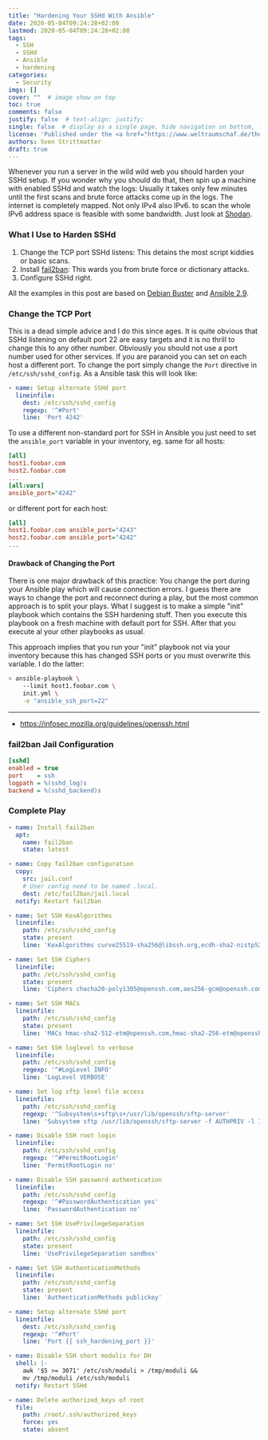 ```yaml
---
title: "Hardening Your SSHd With Ansible"
date: 2020-05-04T09:24:28+02:00
lastmod: 2020-05-04T09:24:28+02:00
tags:
  - SSH
  - SSHd
  - Ansible
  - hardening
categories:
  - Security
imgs: []
cover: ""  # image show on top
toc: true
comments: false
justify: false  # text-align: justify;
single: false  # display as a single page, hide navigation on bottom, like as about page.
license: 'Published under the <a href="https://www.weltraumschaf.de/the-beer-ware-license.txt">THE BEER-WARE LICENSE</a>.'
authors: Sven Strittmatter
draft: true
---
```


Whenever you run a server in the wild wild web you should harden your SSHd setup. If you wonder why you should do that, then spin up a machine with enabled SSHd and watch the logs: Usually it takes only few minutes until the first scans and brute force attacks come up in the logs. The internet is completely mapped. Not only IPv4 also IPv6. to scan the whole IPv6 address space is feasible with some bandwidth. Just look at [Shodan](https://www.shodan.io/).

### What I Use to Harden SSHd

1. Change the TCP port SSHd listens: This detains the most script kiddies or basic scans.
2. Install [fail2ban](https://www.fail2ban.org/): This wards you from brute force or dictionary attacks.
3. Configure SSHd right.

All the examples in this post are based on [Debian Buster](https://www.debian.org/releases/stable/index.de.html) and [Ansible 2.9](https://www.ansible.com/).

### Change the TCP Port

This is a dead simple advice and I do this since ages. It is quite obvious that SSHd listening on default port 22 are easy targets and it is no thrill to change this to any other number. Obviously you should not use a port number used for other services. If you are paranoid you can set on each host a different port. To change the port simply change the `Port` directive in `/etc/ssh/sshd_config`. As a Ansible task this will look like:

```yaml
- name: Setup alternate SSHd port
  lineinfile:
    dest: /etc/ssh/sshd_config
    regexp: '^#Port'
    line: 'Port 4242'
```

To use a different non-standard port for SSH in Ansible you just need to set the `ansible_port` variable in your inventory, eg. same for all hosts:

```ini
[all]
host1.foobar.com
host2.foobar.com
...
[all:vars]
ansible_port="4242"
```

or different port for each host:

```ini
[all]
host1.foobar.com ansible_port="4243"
host2.foobar.com ansible_port="4242"
...
```

#### Drawback of Changing the Port

There is one major drawback of this practice: You change the port during your Ansible play which will cause connection errors. I guess there are ways to change the port and reconnect during a play, but the most common approach is to split your plays. What I suggest is to make a simple "init" playbook which contains the SSH hardening stuff. Then you execute this playbook on a fresh machine with default port for SSH. After that you execute al your other playbooks as usual.

This approach implies that you run your "init" playbook not via your inventory because this has changed SSH ports or you must overwrite this variable. I do the latter:

```bash
> ansible-playbook \
    --limit host1.foobar.com \
    init.yml \
    -e "ansible_ssh_port=22"
```

---

- <https://infosec.mozilla.org/guidelines/openssh.html>

### fail2ban Jail Configuration

```ini
[sshd]
enabled = true
port    = ssh
logpath = %(sshd_log)s
backend = %(sshd_backend)s
```

### Complete Play

```yaml
- name: Install fail2ban
  apt:
    name: fail2ban
    state: latest

- name: Copy fail2ban configuration
  copy:
    src: jail.conf
    # User config need to be named .local.
    dest: /etc/fail2ban/jail.local
  notify: Restart fail2ban

- name: Set SSH KexAlgorithms
  lineinfile:
    path: /etc/ssh/sshd_config
    state: present
    line: 'KexAlgorithms curve25519-sha256@libssh.org,ecdh-sha2-nistp521,ecdh-sha2-nistp384,ecdh-sha2-nistp256,diffie-hellman-group-exchange-sha256'

- name: Set SSH Ciphers
  lineinfile:
    path: /etc/ssh/sshd_config
    state: present
    line: 'Ciphers chacha20-poly1305@openssh.com,aes256-gcm@openssh.com,aes128-gcm@openssh.com,aes256-ctr,aes192-ctr,aes128-ctr'

- name: Set SSH MACs
  lineinfile:
    path: /etc/ssh/sshd_config
    state: present
    line: 'MACs hmac-sha2-512-etm@openssh.com,hmac-sha2-256-etm@openssh.com,umac-128-etm@openssh.com,hmac-sha2-512,hmac-sha2-256,umac-128@openssh.com'

- name: Set SSH loglevel to verbose
  lineinfile:
    path: /etc/ssh/sshd_config
    regexp: '^#LogLevel INFO'
    line: 'LogLevel VERBOSE'

- name: Set log sftp level file access
  lineinfile:
    path: /etc/ssh/sshd_config
    regexp: '^Subsystem\s+sftp\s+/usr/lib/openssh/sftp-server'
    line: 'Subsystem sftp /usr/lib/openssh/sftp-server -f AUTHPRIV -l INFO'

- name: Disable SSH root login
  lineinfile:
    path: /etc/ssh/sshd_config
    regexp: '^#PermitRootLogin'
    line: 'PermitRootLogin no'

- name: Disable SSH password authentication
  lineinfile:
    path: /etc/ssh/sshd_config
    regexp: '^#PasswordAuthentication yes'
    line: 'PasswordAuthentication no'

- name: Set SSH UsePrivilegeSeparation
  lineinfile:
    path: /etc/ssh/sshd_config
    state: present
    line: 'UsePrivilegeSeparation sandbox'

- name: Set SSH AuthenticationMethods
  lineinfile:
    path: /etc/ssh/sshd_config
    state: present
    line: 'AuthenticationMethods publickey'

- name: Setup alternate SSHd port
  lineinfile:
    dest: /etc/ssh/sshd_config
    regexp: '^#Port'
    line: 'Port {{ ssh_hardening_port }}'

- name: Disable SSH short modulis for DH
  shell: |-
    awk '$5 >= 3071' /etc/ssh/moduli > /tmp/moduli &&
    mv /tmp/moduli /etc/ssh/moduli
  notify: Restart SSHd

- name: Delete authorized_keys of root
  file:
    path: /root/.ssh/authorized_keys
    force: yes
    state: absent
```
